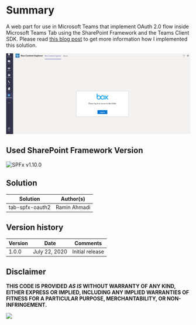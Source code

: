 # Summary

A web part for use in Microsoft Teams that implement OAuth 2.0 flow inside Microsoft Teams Tab using the SharePoint Framework and the Teams Client SDK. Please read [this blog post](https://ramin.expert/?p=334) to get more information how I implemented this solution.

![teams-outh-flow](./assets/screenshot.gif)

## Used SharePoint Framework Version

![SPFx v1.10.0](https://img.shields.io/badge/SPFx-1.10.0-green.svg)

## Solution

Solution|Author(s)
--------|---------
tab-spfx-oauth2|Ramin Ahmadi

## Version history

Version|Date|Comments
-------|----|--------
1.0.0|July 22, 2020|Initial release

## Disclaimer

**THIS CODE IS PROVIDED *AS IS* WITHOUT WARRANTY OF ANY KIND, EITHER EXPRESS OR IMPLIED, INCLUDING ANY IMPLIED WARRANTIES OF FITNESS FOR A PARTICULAR PURPOSE, MERCHANTABILITY, OR NON-INFRINGEMENT.**

<img src="https://telemetry.sharepointpnp.com/sp-dev-fx-webparts/samples/tab-spfx-oauth2" />
